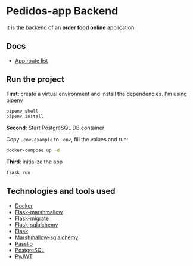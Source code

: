 # Pedidos-app Backend

It is the backend of an __order food online__ application

## Docs

- [App route list](docs/endpoints.md)

## Run the project

__First__: create a virtual environment and install the dependencies. I'm using [pipenv](https://pypi.org/project/pipenv/)

```bash
pipenv shell
pipenv install
```

__Second__: Start PostgreSQL DB container

Copy `.env.example` to `.env`, fill the values and run:

```bash
docker-compose up -d
```

__Third__: initialize the app

```bash
flask run
```

## Technologies and tools used

- [Docker](https://www.docker.com/)
- [Flask-marshmallow](https://flask-marshmallow.readthedocs.io/en/latest/)
- [Flask-migrate](https://flask-migrate.readthedocs.io/en/latest/)
- [Flask-sqlalchemy](https://flask-sqlalchemy.palletsprojects.com/en/2.x/)
- [Flask](https://flask.palletsprojects.com/en/1.1.x/)
- [Marshmallow-sqlalchemy](https://marshmallow-sqlalchemy.readthedocs.io/en/latest/)
- [Passlib](https://passlib.readthedocs.io/en/stable/)
- [PostgreSQL](https://www.postgresql.org/)
- [PyJWT](https://pyjwt.readthedocs.io/en/stable/)
